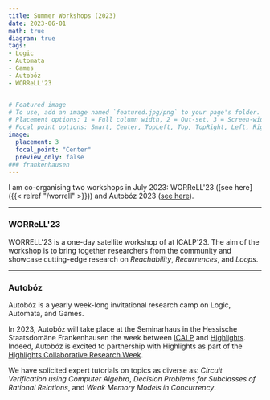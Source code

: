 ```yaml
---
title: Summer Workshops (2023)
date: 2023-06-01
math: true
diagram: true
tags:
- Logic
- Automata
- Games
- Autobóz
- WORReLL'23


# Featured image
# To use, add an image named `featured.jpg/png` to your page's folder.
# Placement options: 1 = Full column width, 2 = Out-set, 3 = Screen-width
# Focal point options: Smart, Center, TopLeft, Top, TopRight, Left, Right, BottomLeft, Bottom, BottomRight
image:
  placement: 3
  focal_point: "Center"
  preview_only: false
### frankenhausen
---
```


I am co-organising two workshops in July 2023: WORReLL'23  ([see here]({{< relref "/worrell" >}})) and Autobóz 2023 ([see here](https://autoboz.org/home-23)).

---

### WORReLL'23
WORRELL'23 is a one-day satellite workshop of at ICALP'23. 
The aim of the workshop is to bring together researchers from the community and showcase cutting-edge research on _Reachability_, _Recurrences_, and _Loops_.


---

### Autobóz
Autobóz is a yearly week-long invitational research camp on Logic, Automata, and
Games. 

In 2023, Autobóz will take place at the Seminarhaus in the Hessische Staatsdomäne Frankenhausen the week between [ICALP](https://icalp2023.cs.upb.de/)  and [Highlights](https://highlights-conference.org/2023/). Indeed, Autobóz is excited to partnership with Highlights as part of the [Highlights Collaborative Research Week](https://highlights-conference.org/2023/hcrw).

We have solicited expert tutorials on topics as diverse as: _Circuit Verification using Computer Algebra_, _Decision Problems for Subclasses of Rational Relations_, and _Weak Memory Models in Concurrency_.



